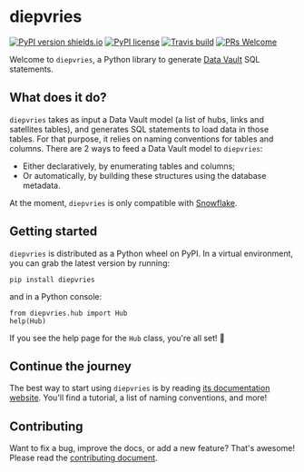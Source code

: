 # diepvries

[![PyPI version shields.io](https://img.shields.io/pypi/v/diepvries.svg)](https://pypi.python.org/pypi/diepvries/)
[![PyPI license](https://img.shields.io/pypi/l/diepvries.svg)](https://pypi.python.org/pypi/diepvries/)
[![Travis build](https://img.shields.io/travis/com/PicnicSupermarket/diepvries/master)](https://travis.com/PicnicSupermarket/diepvries)
[![PRs Welcome](https://img.shields.io/badge/PRs-welcome-brightgreen.svg)](http://makeapullrequest.com)

Welcome to `diepvries`, a Python library to generate
[Data Vault](https://en.wikipedia.org/wiki/Data_vault_modeling) SQL statements.

## What does it do?

`diepvries` takes as input a Data Vault model (a list of hubs, links and satellites tables),
and generates SQL statements to load data in those tables. For that purpose, it relies
on naming conventions for tables and columns. There are 2 ways to feed a Data Vault
model to `diepvries`:

- Either declaratively, by enumerating tables and columns;
- Or automatically, by building these structures using the database metadata.

At the moment, `diepvries` is only compatible with
[Snowflake](https://www.snowflake.com/).

## Getting started

`diepvries` is distributed as a Python wheel on PyPI. In a virtual environment, you can
grab the latest version by running:

```shell
pip install diepvries
```

and in a Python console:

```python3
from diepvries.hub import Hub
help(Hub)
```

If you see the help page for the `Hub` class, you're all set! :rocket:

## Continue the journey

The best way to start using `diepvries` is by reading
[its documentation website](https://diepvries.picnic.tech). You'll find a tutorial, a
list of naming conventions, and more!

## Contributing

Want to fix a bug, improve the docs, or add a new feature? That's awesome! Please read
the [contributing document](https://github.com/PicnicSupermarket/diepvries/blob/master/CONTRIBUTING.md).
